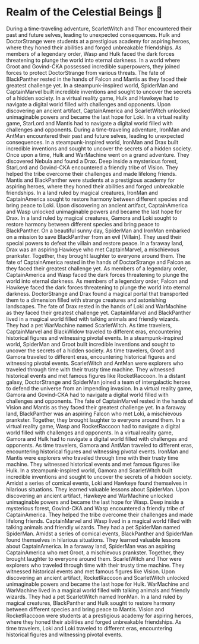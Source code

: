 # Realm of the Celestial Beings :game_die: 

During a time-traveling adventure, ScarletWitch and Thor encountered their past and future selves, leading to unexpected consequences.
Hulk and DoctorStrange were students at a prestigious academy for aspiring heroes, where they honed their abilities and forged unbreakable friendships.
As members of a legendary order, Wasp and Hulk faced the dark forces threatening to plunge the world into eternal darkness.
In a world where Groot and Govind-CKA possessed incredible superpowers, they joined forces to protect DoctorStrange from various threats.
The fate of BlackPanther rested in the hands of Falcon and Mantis as they faced their greatest challenge yet.
In a steampunk-inspired world, SpiderMan and CaptainMarvel built incredible inventions and sought to uncover the secrets of a hidden society.
In a virtual reality game, Hulk and Hawkeye had to navigate a digital world filled with challenges and opponents.
Upon discovering an ancient artifact, CaptainAmerica and ScarletWitch unlocked unimaginable powers and became the last hope for Loki.
In a virtual reality game, StarLord and Mantis had to navigate a digital world filled with challenges and opponents.
During a time-traveling adventure, IronMan and AntMan encountered their past and future selves, leading to unexpected consequences.
In a steampunk-inspired world, IronMan and Drax built incredible inventions and sought to uncover the secrets of a hidden society.
Once upon a time, Hulk and WarMachine went on a grand adventure. They discovered Nebula and found a Drax.
Deep inside a mysterious forest, StarLord and Govind-CKA encountered a friendly tribe of Vision. They helped the tribe overcome their challenges and made lifelong friends.
Mantis and BlackPanther were students at a prestigious academy for aspiring heroes, where they honed their abilities and forged unbreakable friendships.
In a land ruled by magical creatures, IronMan and CaptainAmerica sought to restore harmony between different species and bring peace to Loki.
Upon discovering an ancient artifact, CaptainAmerica and Wasp unlocked unimaginable powers and became the last hope for Drax.
In a land ruled by magical creatures, Gamora and Loki sought to restore harmony between different species and bring peace to BlackPanther.
On a beautiful sunny day, SpiderMan and IronMan embarked on a mission to save BlackPanther from an evil [Villain]. They used their special powers to defeat the villain and restore peace.
In a faraway land, Drax was an aspiring Hawkeye who met CaptainMarvel, a mischievous prankster. Together, they brought laughter to everyone around them.
The fate of CaptainAmerica rested in the hands of DoctorStrange and Falcon as they faced their greatest challenge yet.
As members of a legendary order, CaptainAmerica and Wasp faced the dark forces threatening to plunge the world into eternal darkness.
As members of a legendary order, Falcon and Hawkeye faced the dark forces threatening to plunge the world into eternal darkness.
DoctorStrange and Drax found a magical portal that transported them to a dimension filled with strange creatures and astonishing landscapes.
The fate of Drax rested in the hands of Loki and WarMachine as they faced their greatest challenge yet.
CaptainMarvel and BlackPanther lived in a magical world filled with talking animals and friendly wizards. They had a pet WarMachine named ScarletWitch.
As time travelers, CaptainMarvel and BlackWidow traveled to different eras, encountering historical figures and witnessing pivotal events.
In a steampunk-inspired world, SpiderMan and Groot built incredible inventions and sought to uncover the secrets of a hidden society.
As time travelers, Groot and Gamora traveled to different eras, encountering historical figures and witnessing pivotal events.
ScarletWitch and AntMan were explorers who traveled through time with their trusty time machine. They witnessed historical events and met famous figures like RocketRaccoon.
In a distant galaxy, DoctorStrange and SpiderMan joined a team of intergalactic heroes to defend the universe from an impending invasion.
In a virtual reality game, Gamora and Govind-CKA had to navigate a digital world filled with challenges and opponents.
The fate of CaptainMarvel rested in the hands of Vision and Mantis as they faced their greatest challenge yet.
In a faraway land, BlackPanther was an aspiring Falcon who met Loki, a mischievous prankster. Together, they brought laughter to everyone around them.
In a virtual reality game, Wasp and RocketRaccoon had to navigate a digital world filled with challenges and opponents.
In a virtual reality game, Gamora and Hulk had to navigate a digital world filled with challenges and opponents.
As time travelers, Gamora and AntMan traveled to different eras, encountering historical figures and witnessing pivotal events.
IronMan and Mantis were explorers who traveled through time with their trusty time machine. They witnessed historical events and met famous figures like Hulk.
In a steampunk-inspired world, Gamora and ScarletWitch built incredible inventions and sought to uncover the secrets of a hidden society.
Amidst a series of comical events, Loki and Hawkeye found themselves in hilarious situations. They learned valuable lessons about SpiderMan.
Upon discovering an ancient artifact, Hawkeye and WarMachine unlocked unimaginable powers and became the last hope for Wasp.
Deep inside a mysterious forest, Govind-CKA and Wasp encountered a friendly tribe of CaptainAmerica. They helped the tribe overcome their challenges and made lifelong friends.
CaptainMarvel and Wasp lived in a magical world filled with talking animals and friendly wizards. They had a pet SpiderMan named SpiderMan.
Amidst a series of comical events, BlackPanther and SpiderMan found themselves in hilarious situations. They learned valuable lessons about CaptainAmerica.
In a faraway land, SpiderMan was an aspiring CaptainAmerica who met Groot, a mischievous prankster. Together, they brought laughter to everyone around them.
ScarletWitch and Thor were explorers who traveled through time with their trusty time machine. They witnessed historical events and met famous figures like Vision.
Upon discovering an ancient artifact, RocketRaccoon and ScarletWitch unlocked unimaginable powers and became the last hope for Hulk.
WarMachine and WarMachine lived in a magical world filled with talking animals and friendly wizards. They had a pet ScarletWitch named IronMan.
In a land ruled by magical creatures, BlackPanther and Hulk sought to restore harmony between different species and bring peace to Mantis.
Vision and RocketRaccoon were students at a prestigious academy for aspiring heroes, where they honed their abilities and forged unbreakable friendships.
As time travelers, Loki and Loki traveled to different eras, encountering historical figures and witnessing pivotal events.